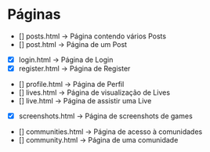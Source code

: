 # Páginas

- [] posts.html -> Página contendo vários Posts
- [] post.html -> Página de um Post
- [X] login.html -> Página de Login
- [X] register.html -> Página de Register
- [] profile.html -> Página de Perfil
- [] lives.html -> Página de visualização de Lives
- [] live.html -> Página de assistir uma Live
- [X] screenshots.html -> Página de screenshots de games
- [] communities.html -> Página de acesso à comunidades
- [] community.html -> Página de uma comunidade
